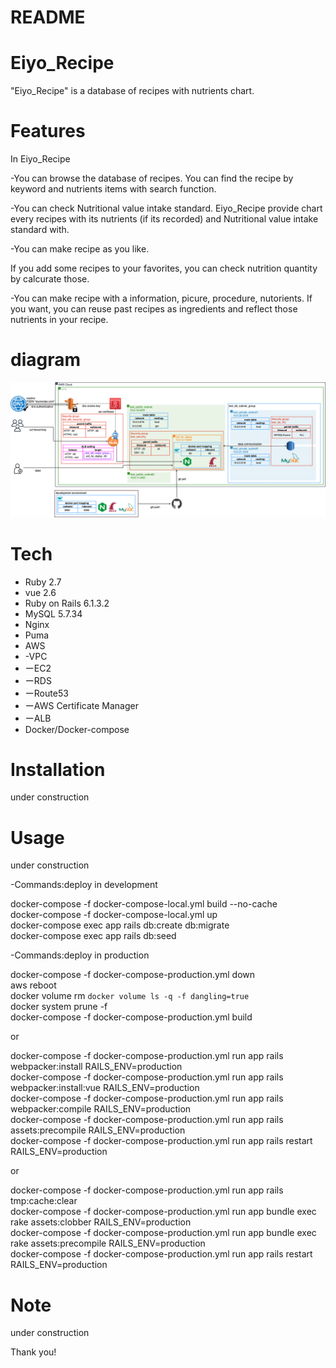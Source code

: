 # README


# Eiyo_Recipe
 
"Eiyo_Recipe" is a database of recipes with nutrients chart.

# Features
 
In Eiyo_Recipe

-You can browse the database of recipes.
You can find the recipe by keyword and nutrients items with search function.

-You can check Nutritional value intake standard.
Eiyo_Recipe provide chart every recipes with its nutrients (if its recorded) and Nutritional value intake standard with.

-You can make recipe as you like.

If you add some recipes to your favorites, you can check nutrition quantity by calcurate those.

-You can make recipe with a information, picure, procedure, nutorients.
If you want, you can reuse past recipes as ingredients and reflect those nutrients in your recipe.

# diagram

![](https://raw.githubusercontent.com/junjun491/jcookpad/master/Untitled%20Diagram.drawio.png)

# Tech
 
* Ruby 2.7
* vue 2.6
* Ruby on Rails 6.1.3.2
* MySQL 5.7.34
* Nginx
* Puma
* AWS
* -VPC
* ーEC2
* ーRDS
* ーRoute53
* ーAWS Certificate Manager
* ーALB
* Docker/Docker-compose

# Installation
 
under construction
 
# Usage
 
under construction

-Commands:deploy in development

docker-compose -f docker-compose-local.yml build --no-cache  
docker-compose -f docker-compose-local.yml up  
docker-compose exec app rails db:create db:migrate  
docker-compose exec app rails db:seed  
 
-Commands:deploy in production

docker-compose -f docker-compose-production.yml down  
aws reboot  
docker volume rm `docker volume ls -q -f dangling=true`  
docker system prune -f  
docker-compose -f docker-compose-production.yml build  

or

docker-compose -f docker-compose-production.yml run app rails webpacker:install RAILS_ENV=production  
docker-compose -f docker-compose-production.yml run app rails webpacker:install:vue RAILS_ENV=production  
docker-compose -f docker-compose-production.yml run app rails webpacker:compile RAILS_ENV=production  
docker-compose -f docker-compose-production.yml run app rails assets:precompile RAILS_ENV=production  
docker-compose -f docker-compose-production.yml run app rails restart  RAILS_ENV=production  

or  

docker-compose -f docker-compose-production.yml run app rails tmp:cache:clear  
docker-compose -f docker-compose-production.yml run app bundle exec rake assets:clobber RAILS_ENV=production  
docker-compose -f docker-compose-production.yml run app bundle exec rake assets:precompile RAILS_ENV=production  
docker-compose -f docker-compose-production.yml run app rails restart RAILS_ENV=production  

 
 
# Note
 
under construction
 

 
Thank you!
